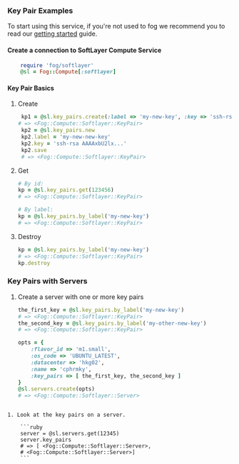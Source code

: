 ### Key Pair Examples

To start using this service, if you're not used to fog we recommend you to read our [getting started](getting_started.md) guide.

  
#### Create a connection to SoftLayer Compute Service

```ruby
	require 'fog/softlayer'
	@sl = Fog::Compute[:softlayer]
```

#### Key Pair Basics
1. Create

   ```ruby
	kp1 = @sl.key_pairs.create(:label => 'my-new-key', :key => 'ssh-rsa AAAAxbU2lx...')
   # => <Fog::Compute::Softlayer::KeyPair>
	kp2 = @sl.key_pairs.new
	kp2.label = 'my-new-new-key'
	kp2.key = 'ssh-rsa AAAAxbU2lx...'
	kp2.save
	# => <Fog::Compute::Softlayer::KeyPair>
   ```

1. Get

	```ruby
	# By id:
	kp = @sl.key_pairs.get(123456)
	# => <Fog::Compute::Softlayer::KeyPair>

	# By label:
	kp = @sl.key_pairs.by_label('my-new-key')
	# => <Fog::Compute::Softlayer::KeyPair>
	```


1. Destroy

	```ruby
	kp = @sl.key_pairs.by_label('my-new-key')
	# => <Fog::Compute::Softlayer::KeyPair>
	kp.destroy
	```

	
### Key Pairs with Servers
1. Create a server with one or more key pairs

	```ruby
	the_first_key = @sl.key_pairs.by_label('my-new-key')
	# => <Fog::Compute::Softlayer::KeyPair>
	the_second_key = @sl.key_pairs.by_label('my-other-new-key')
	# => <Fog::Compute::Softlayer::KeyPair>
	
	opts = { 
		:flavor_id => 'm1.small', 
		:os_code => 'UBUNTU_LATEST', 
		:datacenter => 'hkg02', 
		:name => 'cphrmky', 
		:key_pairs => [ the_first_key, the_second_key ]
	}
	@sl.servers.create(opts)
	# => <Fog::Compute::Softlayer::Server>
```

1. Look at the key pairs on a server.

	```ruby
	server = @sl.servers.get(12345)
	server.key_pairs
	# => [ <Fog::Compute::Softlayer::Server>,
	# <Fog::Compute::Softlayer::Server>]
	```
